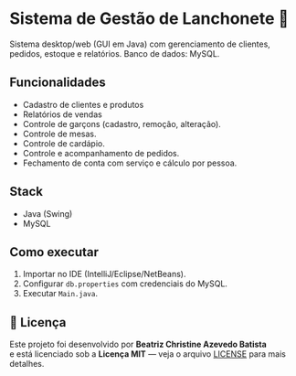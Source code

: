 # Sistema de Gestão de Lanchonete 🍔
Sistema desktop/web (GUI em Java) com gerenciamento de clientes, pedidos, estoque e relatórios. Banco de dados: MySQL.

## Funcionalidades
- Cadastro de clientes e produtos
- Relatórios de vendas
- Controle de garçons (cadastro, remoção, alteração).
- Controle de mesas.
- Controle de cardápio.
- Controle e acompanhamento de pedidos.
- Fechamento de conta com serviço e cálculo por pessoa.

## Stack
- Java (Swing)  
- MySQL

## Como executar
1. Importar no IDE (IntelliJ/Eclipse/NetBeans).  
2. Configurar `db.properties` com credenciais do MySQL.  
3. Executar `Main.java`.

## 📄 Licença
Este projeto foi desenvolvido por **Beatriz Christine Azevedo Batista**  
e está licenciado sob a **Licença MIT** — veja o arquivo [LICENSE](LICENSE) para mais detalhes.
